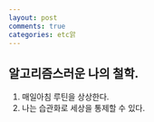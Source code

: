```yaml
---
layout: post
comments: true
categories: etc앍
---
```


## 알고리즘스러운 나의 철학.

1. 매일아침 루틴을 상상한다.
2. 나는 습관화로 세상을 통제할 수 있다.